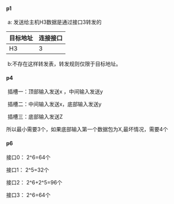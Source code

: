 #### p1

​	a:   发送给主机H3数据是通过接口3转发的

| 目标地址 | 连接接口 |
| -------- | -------- |
| H3       | 3        |

​	b:不存在这样转发表，转发规则仅限于目标地址。

#### p4

​	插槽一：顶部输入发送x ，中间输入发送y

​	插槽二：中间输入发送x，底部输入发送y

​	插槽三：底部输入发送Z

所以最小需要3个，如果底部输入第一个数据包为X,最坏情况，需要4个

#### p6

接口0： 2^6=64个

接口1： 2^5=32个

接口2： 2^6+2^5=96个

接口3： 2^6=64个

